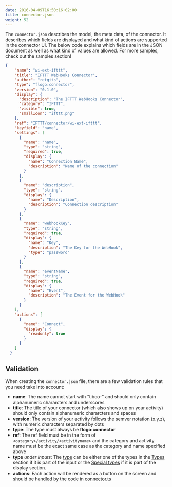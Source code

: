 ```yaml
---
date: 2016-04-09T16:50:16+02:00
title: connector.json
weight: 52
---
```


The `connector.json` describes the model, the meta data, of the connector. It describes which fields are displayed and what kind of actions are supported in the connector UI. The below code explains which fields are in the JSON document as well as what kind of values are allowed. For more samples, check out the samples section!
```json
{
    "name": "wi-ext-ifttt",
    "title": "IFTTT WebHooks Connector",
    "author": "retgits",
    "type": "flogo:connector",
    "version": "0.1.0",
    "display": {
      "description": "The IFTTT WebHooks Connector",
      "category": "IFTTT",
      "visible": true,
      "smallIcon": "ifttt.png"
    },
    "ref": "IFTTT/connector/wi-ext-ifttt",
    "keyfield": "name",
    "settings": [
      {
        "name": "name",
        "type": "string",
        "required": true,
        "display": {
          "name": "Connection Name",
          "description": "Name of the connection"
        }
      },
      {
        "name": "description",
        "type": "string",
        "display": {
          "name": "Description",
          "description": "Connection description"
        }
      },
      {
        "name": "webhookKey",
        "type": "string",
        "required": true,
        "display": {
          "name": "Key",
          "description": "The Key for the WebHook",
          "type": "password"
        }
      },
      {
        "name": "eventName",
        "type": "string",
        "required": true,
        "display": {
          "name": "Event",
          "description": "The Event for the WebHook"
        }
      }
    ],
    "actions": [
      {
        "name": "Connect",
        "display": {
          "readonly": true
        }
      }
    ]
  }
```
## Validation
When creating the `connector.json` file, there are a few validation rules that you need take into account:

* **name**: The name cannot start with "tibco-" and should only contain alphanumeric chararcters and underscores
* **title**: The title of your connector (which also shows up on your activity) should only contain alphanumeric chararcters and spaces
* **version**: The version of your activity follows the semver notation (x.y.z), with numeric characters separated by dots
* **type**: The type must always be **flogo:connector**
* **ref**: The ref field must be in the form of `<category>/activity/<activityname>` and the category and activity name must be the exact same case as the category and name specified above
* **type** _under inputs_: The [type](../display-settings) can be either one of the types in the [Types](../display-settings/#types) section if it is part of the input or the [Special types](../display-settings/#special-types) if it is part of the display section.
* **actions**: Each action will be rendered as a button on the screen and should be handled by the code in [connector.ts](../connector-ts)